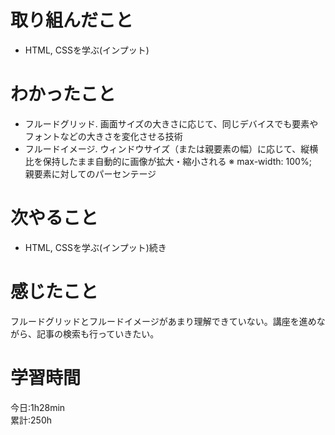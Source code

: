 # 取り組んだこと       
- HTML, CSSを学ぶ(インプット)
# わかったこと
- フルードグリッド. 
    画面サイズの大きさに応じて、同じデバイスでも要素やフォントなどの大きさを変化させる技術
- フルードイメージ. 
    ウィンドウサイズ（または親要素の幅）に応じて、縦横比を保持したまま自動的に画像が拡大・縮小される
    ※ max-width: 100%;　親要素に対してのパーセンテージ
# 次やること
- HTML, CSSを学ぶ(インプット)続き
# 感じたこと
フルードグリッドとフルードイメージがあまり理解できていない。講座を進めながら、記事の検索も行っていきたい。
# 学習時間  
今日:1h28min  
累計:250h
